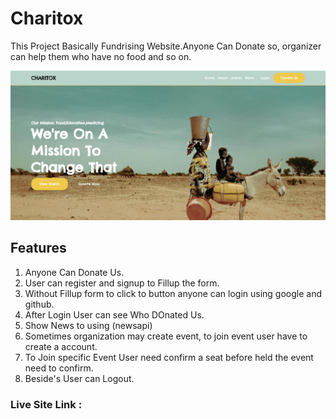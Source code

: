 # Charitox
This Project Basically Fundrising Website.Anyone Can Donate so, organizer can help them who have no food and so on.

![charitox-project showcase](charitox.jpg)

## Features
<ol style="list-style-type:number">
    <li>Anyone Can Donate Us.</li>
    <li>User can register and signup to Fillup the form.</li>
    <li>Without Fillup form to click to button anyone can login using google and github.</li>
    <li>After Login User can see Who DOnated Us.</li>
    <li>Show News to using (newsapi)</li>
    <li>Sometimes organization may create event, to join event user have to create a account.</li>
    <li>To Join specific Event User need confirm a seat before held the event need to confirm.</li>
    <li>Beside's User can Logout.</li>
</ol>

### Live Site Link : 
